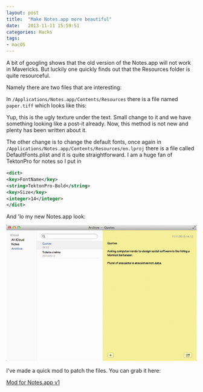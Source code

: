```yaml
---
layout: post
title:  "Make Notes.app more beautiful"
date:   2013-11-11 15:59:51
categories: Hacks
tags:
- macOS
---
```



A bit of googling shows that the old version of the Notes.app will not work in Mavericks. But luckily one quickly finds out that the Resources folder is quite resourceful.

Namely there are two files that are interesting:

In `/Applications/Notes.app/Contents/Resources` there is a file named `paper.tiff` which looks like this:

Yup, this is the ugly texture under the text. Small change to it and we have something looking like a post-it already. Now, this method is not new and plenty has been written about it.

The other change is to change the default fonts, once again in `/Applications/Notes.app/Contents/Resources/en.lproj` there is a file called DefaultFonts.plist and it is quite straightforward. I am a huge fan of TektonPro for notes so I put in

```xml
<dict>
<key>FontName</key>
<string>TektonPro-Bold</string>
<key>Size</key>
<integer>14</integer>
</dict>
```

And 'lo my new Notes.app look:

![Updated look of Notes.app][1]

I've made a quick mod to patch the files. You can grab it here:

[Mod for Notes.app v1][2]

 [1]: /images/Notes.app.png
 [2]: /files/downloads/Notes.app-Mod-v1.zip

